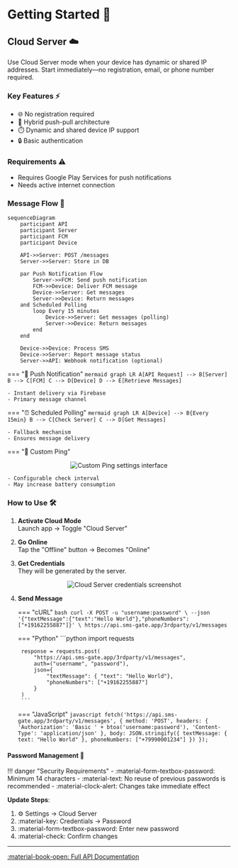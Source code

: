 # Getting Started 🚀

## Cloud Server ☁️

Use Cloud Server mode when your device has dynamic or shared IP addresses. Start immediately—no registration, email, or phone number required.

### Key Features ⚡

- 🌐 No registration required
- 🔄 Hybrid push-pull architecture
- ⏱️ Dynamic and shared device IP support
- 🔒 Basic authentication

### Requirements ⚠️
- Requires Google Play Services for push notifications
- Needs active internet connection

### Message Flow 📨

```mermaid
sequenceDiagram
    participant API
    participant Server
    participant FCM
    participant Device
    
    API->>Server: POST /messages
    Server->>Server: Store in DB
    
    par Push Notification Flow
        Server->>FCM: Send push notification
        FCM->>Device: Deliver FCM message
        Device->>Server: Get messages
        Server->>Device: Return messages
    and Scheduled Polling
        loop Every 15 minutes
            Device->>Server: Get messages (polling)
            Server->>Device: Return messages
        end
    end
    
    Device->>Device: Process SMS
    Device->>Server: Report message status
    Server->>API: Webhook notification (optional)
```

=== "🔔 Push Notification"
    ```mermaid
    graph LR
        A[API Request] --> B[Server]
        B --> C[FCM]
        C --> D[Device]
        D --> E[Retrieve Messages]
    ```

    - Instant delivery via Firebase
    - Primary message channel

=== "⏰ Scheduled Polling"
    ```mermaid
    graph LR
        A[Device] --> B{Every 15min}
        B --> C[Check Server]
        C --> D[Get Messages]
    ```

    - Fallback mechanism
    - Ensures message delivery

=== "📡 Custom Ping"
    <center>
    <img src="/assets/features-ping-settings.png" alt="Custom Ping settings interface">
    </center>

    - Configurable check interval
    - May increase battery consumption

### How to Use 🛠️

1. **Activate Cloud Mode**  
   Launch app → Toggle "Cloud Server"

2. **Go Online**  
   Tap the "Offline" button → Becomes "Online"
   
3. **Get Credentials**  
   They will be generated by the server.
   <center>
      <img src="/assets/cloud-server.png" alt="Cloud Server credentials screenshot"/>
   </center>

   

4. **Send Message**  
   
    === "cURL"
        ```bash
        curl -X POST -u "username:password" \
         --json '{"textMessage":{"text":"Hello World"},"phoneNumbers":["+19162255887"]}' \
         https://api.sms-gate.app/3rdparty/v1/messages
        ```

    === "Python"
        ```python
        import requests
        
        response = requests.post(
            "https://api.sms-gate.app/3rdparty/v1/messages",
            auth=("username", "password"),
            json={
                "textMessage": { "text": "Hello World"},
                "phoneNumbers": ["+19162255887"]
            }
        )
        ```

    === "JavaScript"
        ```javascript
        fetch('https://api.sms-gate.app/3rdparty/v1/messages', {
          method: 'POST',
          headers: {
            'Authorization': 'Basic ' + btoa('username:password'),
            'Content-Type': 'application/json'
          },
          body: JSON.stringify({
            textMessage: { text: "Hello World" },
            phoneNumbers: ["+79990001234"]
          })
        });
        ```

#### Password Management 🔐

!!! danger "Security Requirements"
    - :material-form-textbox-password: Minimum 14 characters
    - :material-text: No reuse of previous passwords is recommended
    - :material-clock-alert: Changes take immediate effect

**Update Steps**:

1. :gear: Settings → Cloud Server
2. :material-key: Credentials → Password
3. :material-form-textbox-password: Enter new password
4. :material-check: Confirm changes

---

[:material-book-open: Full API Documentation](https://capcom6.github.io/android-sms-gateway)
